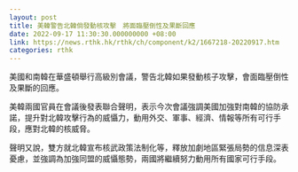 ```yaml
---
layout: post
title: 美韓警告北韓倘發動核攻擊　將面臨壓倒性及果斷回應
date: 2022-09-17 11:30:30.000000000 +08:00
link: https://news.rthk.hk/rthk/ch/component/k2/1667218-20220917.htm
categories: rthk
---
```


美國和南韓在華盛頓舉行高級別會議，警告北韓如果發動核子攻擊，會面臨壓倒性及果斷的回應。

美韓兩國官員在會議後發表聯合聲明，表示今次會議強調美國加強對南韓的協防承諾，提升對北韓攻擊行為的威懾力，動用外交、軍事、經濟、情報等所有可行手段，應對北韓的核威脅。

聲明又說，雙方就北韓宣布核武政策法制化等，釋放加劇地區緊張局勢的信息深表憂慮，並強調為加強同盟的威懾態勢，兩國將繼續努力動用所有國家可行手段。
